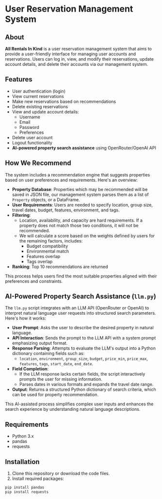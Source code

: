 # User Reservation Management System

## About

**All Rentals In Kind** is a user reservation management system that aims to provide a user-friendly interface for managing user accounts and reservations. Users can log in, view, and modify their reservations, update account details, and delete their accounts via our management system.

## Features

- User authentication (login)
- View current reservations
- Make new reservations based on recommendations
- Delete existing reservations
- View and update account details:
  - Username
  - Email
  - Password
  - Preferences
- Delete user account
- Logout functionality
- **AI-powered property search assistance** using OpenRouter/OpenAI API


## How We Recommend

The system includes a recommendation engine that suggests properties based on user preferences and requirements. Here's an overview:

- **Property Database**: Properties which may be recommended will be saved in JSON file, our management system parses them as a list of `Property` objects, or a DataFrame.
- **User Requirements**: Users are needed to specify location, group size, travel dates, budget, features, environment, and tags.
- **Filtering**:
  - Location, availability, and capacity are hard requirements. If a property does not match those two conditions, it will not be recommended.
  - We will calculate a score based on the weights defined by users for the remaining factors, includes:
    - Budget compatibility
    - Environmental match
    - Features overlap
    - Tags overlap
- **Ranking**: Top 10 recommendations are returned

This process helps users find the most suitable properties aligned with their preferences and constraints.


## AI-Powered Property Search Assistance (`llm.py`)

The `llm.py` script integrates with an LLM API (OpenRouter or OpenAI) to interpret natural language user requests into structured search parameters. Here's how it works:

- **User Prompt**: Asks the user to describe the desired property in natural language.
- **API Interaction**: Sends the prompt to the LLM API with a system prompt emphasizing output format.
- **Response Parsing**: Attempts to evaluate the LLM's output into a Python dictionary containing fields such as:
  - `location`, `environment`, `group_size`, `budget`, `price_min`, `price_max`, `features`, `tags`, `start_date`, `end_date`.
- **Field Completion**:
  - If the LLM response lacks certain fields, the script interactively prompts the user for missing information.
  - Parses dates in various formats and expands the travel date range.
- **Output**: Returns a structured Python dictionary of search criteria, which can be used for property recommendation.

This AI-assisted process simplifies complex user inputs and enhances the search experience by understanding natural language descriptions.

## Requirements

- Python 3.x
- pandas
- requests

## Installation

1. Clone this repository or download the code files.
2. Install required packages:
```bash
pip install pandas
pip install requests
```
